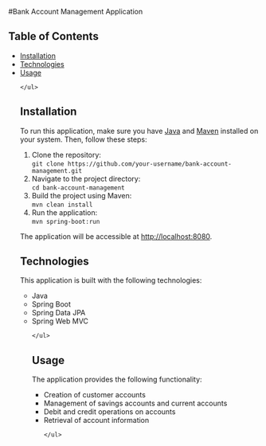 #Bank Account Management Application
<h2>Table of Contents</h2>
    <ul>
        <li><a href="#installation">Installation</a></li>
        <li><a href="#technologies">Technologies</a></li>
        <li><a href="#usage">Usage</a></li>
   
    </ul>
 <h2 id="installation">Installation</h2>
    <p>
        To run this application, make sure you have <a href="https://www.java.com">Java</a> and
        <a href="https://maven.apache.org">Maven</a> installed on your system. Then, follow these steps:
    </p>
    <ol>
        <li>Clone the repository:<br>
            <code>git clone https://github.com/your-username/bank-account-management.git</code></li>
        <li>Navigate to the project directory:<br>
            <code>cd bank-account-management</code></li>
        <li>Build the project using Maven:<br>
            <code>mvn clean install</code></li>
        <li>Run the application:<br>
            <code>mvn spring-boot:run</code></li>
    </ol>
    <p>
        The application will be accessible at <a href="http://localhost:8080">http://localhost:8080</a>.
    </p>
    <h2 id="technologies">Technologies</h2>
    <p>
        This application is built with the following technologies:
    </p>
    <ul>
        <li>Java</li>
        <li>Spring Boot</li>
        <li>Spring Data JPA</li>
        <li>Spring Web MVC</li>
   
      
    </ul>
  <h2 id="usage">Usage</h2>
    <p>
        The application provides the following functionality:
    </p><ul>
        <li>Creation of customer accounts</li>
        <li>Management of savings accounts and current accounts</li>
        <li>Debit and credit operations on accounts</li>
        <li>Retrieval of account information</li>
  
    </ul>
      

